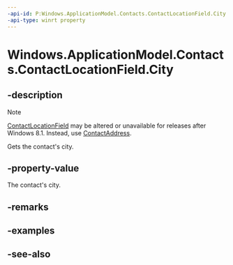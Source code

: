 ----api-id: P:Windows.ApplicationModel.Contacts.ContactLocationField.City
-api-type: winrt property
---<!-- Property syntaxpublic string City { get; }--># Windows.ApplicationModel.Contacts.ContactLocationField.City## -description> [!NOTE]> [ContactLocationField](contactlocationfield.md) may be altered or unavailable for releases after Windows 8.1. Instead, use [ContactAddress](contactaddress.md).Gets the contact's city.## -property-valueThe contact's city.## -remarks## -examples## -see-also